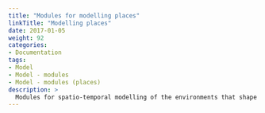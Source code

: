 ```yaml
---
title: "Modules for modelling places"
linkTitle: "Modelling places"
date: 2017-01-05
weight: 92
categories: 
- Documentation
tags: 
- Model
- Model - modules
- Model - modules (places)
description: >
  Modules for spatio-temporal modelling of the environments that shape young people's mental health are collectively referred to as the "Springtides" model.
---
```




